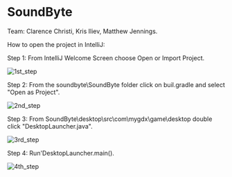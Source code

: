 # SoundByte

Team: Clarence Christi, Kris Iliev, Matthew Jennings.

How to open the project in IntelliJ:

Step 1: From IntelliJ Welcome Screen choose Open or Import Project.

![1st_step](https://user-images.githubusercontent.com/93693545/140796610-50250444-9902-486f-94d7-7bc91a704ff8.JPG)

Step 2: From the soundbyte\SoundByte folder click on buil.gradle and select "Open as Project".

![2nd_step](https://user-images.githubusercontent.com/93693545/140797125-b16ef16d-9966-4fc0-aa36-cc41d1b116d3.JPG)

Step 3: From SoundByte\desktop\src\com\mygdx\game\desktop double click "DesktopLauncher.java".

![3rd_step](https://user-images.githubusercontent.com/93693545/140797896-55c00a76-f63c-4847-8bcf-e68163a8323e.JPG)

Step 4: Run'DesktopLauncher.main().

![4th_step](https://user-images.githubusercontent.com/93693545/140798201-88f58ccd-e7c3-4ea7-a84d-d00073a9ed26.png)




